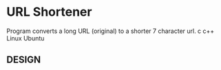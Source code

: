 # URL Shortener
Program converts a long URL (original) to a shorter 7 character url. c c++ Linux Ubuntu
## DESIGN

